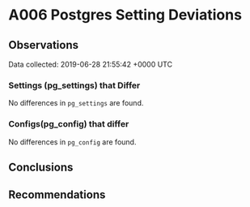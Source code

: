 # A006 Postgres Setting Deviations #

## Observations ##
Data collected: 2019-06-28 21:55:42 +0000 UTC  

### Settings (pg_settings) that Differ ###

No differences in `pg_settings` are found.

### Configs(pg_config) that differ ###

No differences in `pg_config` are found.



## Conclusions ##


## Recommendations ##

